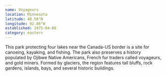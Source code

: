 ```yaml
---
name: Voyageurs
location: Minnesota
latitude: 48.50°N
longitude: 92.88°W
established: 1975-04-08
category: eastern
---
```


This park protecting four lakes near the Canada-US border is a site for canoeing, kayaking, and fishing. The park also preserves a history populated by Ojibwe Native Americans, French fur traders called voyageurs, and gold miners. Formed by glaciers, the region features tall bluffs, rock gardens, islands, bays, and several historic buildings.
